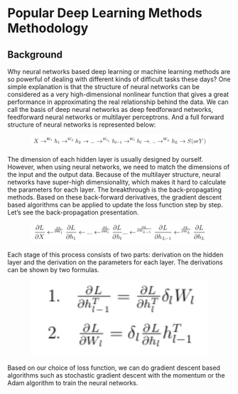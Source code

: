 # Popular Deep Learning Methods Methodology

## Background

Why neural networks based deep learning or machine learning methods are so powerful of dealing with different kinds of difficult tasks these days? One simple explanation is that the structure of neural networks can be considered as a very high-dimensional nonlinear function that gives a great performance in approximating the real relationship behind the data. We can call the basis of deep neural networks as deep feedforward networks, feedforward neural networks or multilayer perceptrons. And a full forward structure of neural networks is represented below:

<div align="center">
        <img src="https://github.com/nji3/Deep_Learning_Study_Tutorial/blob/master/Methodology/readme_images/nn_1.png" width="400px"</img> 
</div>

The dimension of each hidden layer is usually designed by ourself. However, when using neural networks, we need to match the dimensions of the input and the output data. Because of the multilayer structure, neural networks have super-high dimensionality, which makes it hard to calculate the parameters for each layer. The breakthrough is the back-propagating methods. Based on these back-forward derivatives, the gradient descent based algorithms can be applied to update the loss function step by step. Let’s see the back-propagation presentation.

<div align="center">
        <img src="https://github.com/nji3/Deep_Learning_Study_Tutorial/blob/master/Methodology/readme_images/nn_2.png" width="400px"</img> 
</div>

Each stage of this process consists of two parts: derivation on the hidden layer and the derivation on the parameters for each layer. The derivations can be shown by two formulas.

<div align="center">
        <img src="https://github.com/nji3/Deep_Learning_Study_Tutorial/blob/master/Methodology/readme_images/nn_3.png" width="400px"</img> 
</div>

Based on our choice of loss function, we can do gradient descent based algorithms such as stochastic gradient descent with the momentum or the Adam algorithm to train the neural networks.
